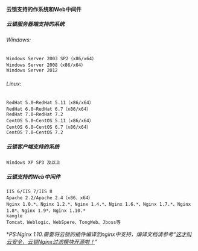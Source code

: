 #### 云锁支持的作系统和Web中间件

#####  云锁服务器端支持的系统
###### Windows:
    Windows Server 2003 SP2（x86/x64）
    Windows Server 2008（x86/x64）
    Windows Server 2012
 ###### Linux:
    RedHat 5.0~RedHat 5.11（x86/x64）
    RedHat 6.0~RedHat 6.7（x86/x64）
    RedHat 7.0~RedHat 7.2
    CentOS 5.0~CentOS 5.11（x86/x64）
    CentOS 6.0~CentOS 6.7（x86/x64）
    CentOS 7.0~CentOS 7.2
#####  云锁客户端支持的系统
    Windows XP SP3 及以上
#####  云锁支持的Web中间件
    IIS 6/IIS 7/IIS 8
    Apache 2.2/Apache 2.4（x86、x64）
    Nginx 1.0.*、Nginx 1.2.*、Nginx 1.4.*、Nginx 1.6.*、Nginx 1.7.*、Nginx 1.8*、Nginx 1.9*、Nginx 1.10.*
    kangle
    Tomcat、Weblogic、WebSpere、TongWeb、Jboss等

**PS:Nginx 1.10.*需要将云锁的插件编译到nginx中支持，编译文档请参考“[这才叫云安全，云锁Nginx过滤模块开源啦！](http://www.yunsuo.com.cn/ht/dynamic/20160331/150.html)”**
